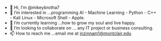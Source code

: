 - 👋 Hi, I’m @mikeybrotha7
- 👀 I’m interested in ...programming AI - Machine Learning - Python - C++ - Kali Linux - Microsoft Shell - Apple.
- 🌱 I’m currently learning ...how to grow my soul and live happy.
- 💞️ I’m looking to collaborate on ... any IT project or business consulting.
- 📫 How to reach me ...email me at inzinnam1@montclair.edu 

<!---
mikeybrotha7/mikeybrotha7 is a ✨ special ✨ repository because its `README.md` (this file) appears on your GitHub profile.
You can click the Preview link to take a look at your changes.
--->
